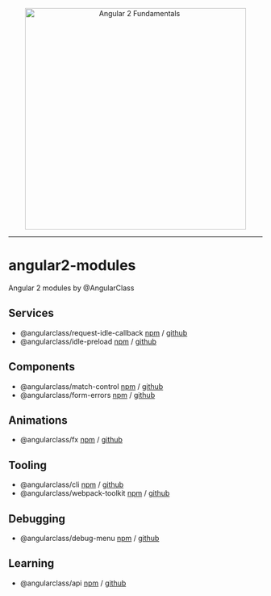 <p align="center">
  <a href="http://courses.angularclass.com/courses/angular-2-fundamentals" target="_blank">
    <img width="438" alt="Angular 2 Fundamentals" src="https://cloud.githubusercontent.com/assets/1016365/17200649/085798c6-543c-11e6-8ad0-2484f0641624.png">
  </a>
</p>

---
# angular2-modules
Angular 2 modules by @AngularClass



## Services
* @angularclass/request-idle-callback [npm](https://www.npmjs.com/package/@angularclass/request-idle-callback) / [github](https://github.com/AngularClass/request-idle-callback)
* @angularclass/idle-preload [npm](https://www.npmjs.com/package/@angularclass/idle-preload) / [github](https://github.com/AngularClass/idle-preload)


## Components
* @angularclass/match-control [npm](https://www.npmjs.com/package/@angularclass/match-control) / [github](https://github.com/AngularClass/match-control)
* @angularclass/form-errors [npm](https://www.npmjs.com/package/@angularclass/form-errors) / [github](https://github.com/AngularClass/form-errors)


## Animations 
* @angularclass/fx [npm](https://www.npmjs.com/package/@angularclass/fx) / [github](https://github.com/AngularClass/fx)

## Tooling
* @angularclass/cli [npm](https://www.npmjs.com/package/@angularclass/cli) / [github](https://github.com/AngularClass/cli)
* @angularclass/webpack-toolkit [npm](https://www.npmjs.com/package/@angularclass/webpack-toolkit) / [github](https://github.com/AngularClass/webpack-toolkit)

## Debugging
* @angularclass/debug-menu [npm](https://www.npmjs.com/package/@angularclass/debug-menu) / [github](https://github.com/AngularClass/debug-menu)

## Learning
* @angularclass/api [npm](https://www.npmjs.com/package/@angularclass/api) / [github](https://github.com/AngularClass/api)
